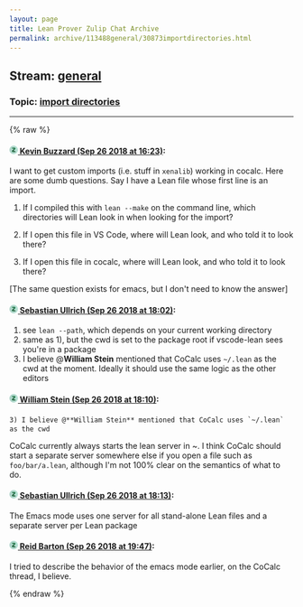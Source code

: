 ```yaml
---
layout: page
title: Lean Prover Zulip Chat Archive 
permalink: archive/113488general/30873importdirectories.html
---
```


## Stream: [general](index.html)
### Topic: [import directories](30873importdirectories.html)

---


{% raw %}
#### [![Click to go to Zulip](../../assets/img/zulip2.png) Kevin Buzzard (Sep 26 2018 at 16:23)](https://leanprover.zulipchat.com/#narrow/stream/113488-general/topic/import%20directories/near/134678473):
I want to get custom imports (i.e. stuff in `xenalib`) working in cocalc. Here are some dumb questions. Say I have a Lean file whose first line is an import.

1) If I compiled this with `lean --make` on the command line, which directories will Lean look in when looking for the import?

2) If I open this file in VS Code, where will Lean look, and who told it to look there?

3) If I open this file in cocalc, where will Lean look, and who told it to look there?

[The same question exists for emacs, but I don't need to know the answer]

#### [![Click to go to Zulip](../../assets/img/zulip2.png) Sebastian Ullrich (Sep 26 2018 at 18:02)](https://leanprover.zulipchat.com/#narrow/stream/113488-general/topic/import%20directories/near/134685628):
1) see `lean --path`, which depends on your current working directory
2) same as 1), but the cwd is set to the package root if vscode-lean sees you're in a package
3) I believe @**William Stein** mentioned that CoCalc uses `~/.lean` as the cwd at the moment. Ideally it should use the same logic as the other editors

#### [![Click to go to Zulip](../../assets/img/zulip2.png) William Stein (Sep 26 2018 at 18:10)](https://leanprover.zulipchat.com/#narrow/stream/113488-general/topic/import%20directories/near/134686203):
```quote
3) I believe @**William Stein** mentioned that CoCalc uses `~/.lean` as the cwd
```

CoCalc currently always starts the lean server in ~.   I think CoCalc should start a separate server somewhere else if you open a file such as `foo/bar/a.lean`, although I'm not 100% clear on the semantics of what to do.

#### [![Click to go to Zulip](../../assets/img/zulip2.png) Sebastian Ullrich (Sep 26 2018 at 18:13)](https://leanprover.zulipchat.com/#narrow/stream/113488-general/topic/import%20directories/near/134686339):
The Emacs mode uses one server for all stand-alone Lean files and a separate server per Lean package

#### [![Click to go to Zulip](../../assets/img/zulip2.png) Reid Barton (Sep 26 2018 at 19:47)](https://leanprover.zulipchat.com/#narrow/stream/113488-general/topic/import%20directories/near/134691615):
I tried to describe the behavior of the emacs mode earlier, on the CoCalc thread, I believe.


{% endraw %}

